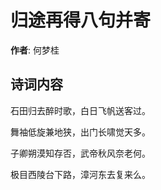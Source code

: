 # 归途再得八句并寄

**作者**: 何梦桂

## 诗词内容

石田归去醉时歌，白日飞帆送客过。

舞袖低旋兼地狭，出门长啸觉天多。

子卿朔漠知存否，武帝秋风奈老何。

极目西陵台下路，漳河东去复来么。

